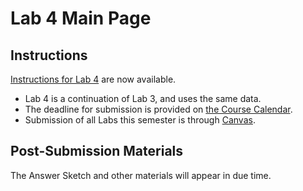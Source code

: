 # Lab 4 Main Page

## Instructions

[Instructions for Lab 4](https://github.com/THOMASELOVE/500-2021/blob/master/labs/lab4/lab4_instructions.md) are now available.

- Lab 4 is a continuation of Lab 3, and uses the same data.
- The deadline for submission is provided on [the Course Calendar](https://thomaselove.github.io/500/calendar.html).
- Submission of all Labs this semester is through [Canvas](https://canvas.case.edu/).

## Post-Submission Materials

The Answer Sketch and other materials will appear in due time.
